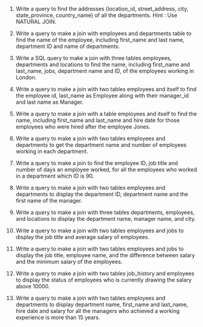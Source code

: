 1. Write a query to find the addresses (location_id, street_address, city, state_province, country_name) of all the departments.
Hint : Use NATURAL JOIN.

2. Write a query to make a join with employees and departments table to find the name of the employee, including first_name and last name, department ID and name of departments.

3. Write a SQL query to make a join with three tables employees, departments and locations to find the name, including first_name and last_name, jobs, department name and ID, of the employees working in London.

4. Write a query to make a join with two tables employees and itself to find the employee id, last_name as Employee along with their manager_id and last name as Manager.

5. Write a query to make a join with a table employees and itself to find the name, including first_name and last_name and hire date for those employees who were hired after the employee Jones.

6. Write a query to make a join with two tables employees and departments to get the department name and number of employees working in each department.

7. Write a query to make a join to find the employee ID, job title and number of days an employee worked, for all the employees who worked in a department which ID is 90.

8. Write a query to make a join with two tables employees and departments to display the department ID, department name and the first name of the manager.

9. Write a query to make a join with three tables departments, employees, and locations to display the department name, manager name, and city.

10. Write a query to make a join with two tables employees and jobs to display the job title and average salary of employees.

11. Write a query to make a join with two tables employees and jobs to display the job title, employee name, and the difference between salary and the minimum salary of the employees.

12. Write a query to make a join with two tables job_history and employees to display the status of employees who is currently drawing the salary above 10000.

13. Write a query to make a join with two tables employees and departments to display department name, first_name and last_name, hire date and salary for all the managers who achieved a working experience is more than 15 years.

